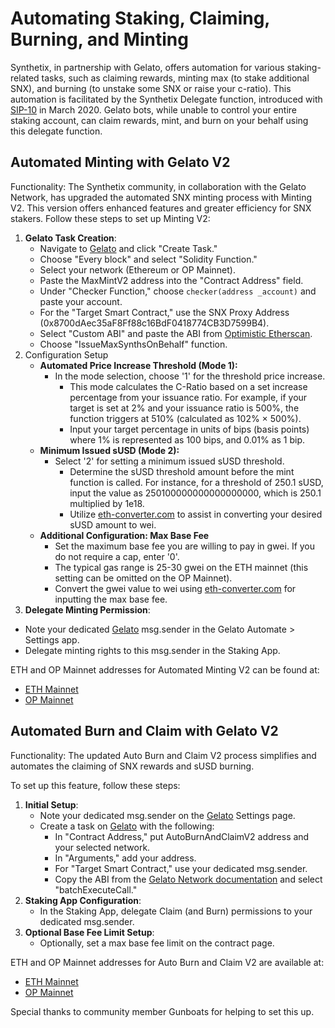# Automating Staking, Claiming, Burning, and Minting

Synthetix, in partnership with Gelato, offers automation for various staking-related tasks, such as claiming rewards, minting max (to stake additional SNX), and burning (to unstake some SNX or raise your c-ratio). This automation is facilitated by the Synthetix Delegate function, introduced with [SIP-10](https://sips.synthetix.io/sips/sip-10/) in March 2020. Gelato bots, while unable to control your entire staking account, can claim rewards, mint, and burn on your behalf using this delegate function.

## **Automated Minting with Gelato V2**

Functionality: The Synthetix community, in collaboration with the Gelato Network, has upgraded the automated SNX minting process with Minting V2. This version offers enhanced features and greater efficiency for SNX stakers. Follow these steps to set up Minting V2:

1. **Gelato Task Creation**:
   * Navigate to [Gelato](https://app.gelato.network/) and click "Create Task."
   * Choose "Every block" and select "Solidity Function."
   * Select your network (Ethereum or OP Mainnet).
   * Paste the MaxMintV2 address into the "Contract Address" field.
   * Under "Checker Function," choose `checker(address _account)` and paste your account.
   * For the "Target Smart Contract," use the SNX Proxy Address (0x8700dAec35aF8Ff88c16BdF0418774CB3D7599B4).
   * Select "Custom ABI" and paste the ABI from [Optimistic Etherscan](https://optimistic.etherscan.io/address/0xfF5c26abD36078C768C40847672202eC343AC5ad#code).
   * Choose "IssueMaxSynthsOnBehalf" function.
2. Configuration Setup
   * **Automated Price Increase Threshold (Mode 1):**
     * In the mode selection, choose '1' for the threshold price increase.
       * This mode calculates the C-Ratio based on a set increase percentage from your issuance ratio. For example, if your target is set at 2% and your issuance ratio is 500%, the function triggers at 510% (calculated as 102% × 500%).
       * Input your target percentage in units of bips (basis points) where 1% is represented as 100 bips, and 0.01% as 1 bip.
   * **Minimum Issued sUSD (Mode 2):**
     * Select '2' for setting a minimum issued sUSD threshold.
       * Determine the sUSD threshold amount before the mint function is called. For instance, for a threshold of 250.1 sUSD, input the value as 250100000000000000000, which is 250.1 multiplied by 1e18.
       * Utilize [eth-converter.com](https://www.eth-converter.com/) to assist in converting your desired sUSD amount to wei.
   * **Additional Configuration: Max Base Fee**
     * Set the maximum base fee you are willing to pay in gwei. If you do not require a cap, enter '0'.
     * The typical gas range is 25-30 gwei on the ETH mainnet (this setting can be omitted on the OP Mainnet).
     * Convert the gwei value to wei using [eth-converter.com](https://www.eth-converter.com/) for inputting the max base fee.
3. **Delegate Minting Permission**:

* Note your dedicated [Gelato](https://app.gelato.network/) msg.sender in the Gelato Automate > Settings app.
* Delegate minting rights to this msg.sender in the Staking App.

ETH and OP Mainnet addresses for Automated Minting V2 can be found at:

* [ETH Mainnet](https://usecannon.com/packages/synthetix-automate/2.0.1/1-main)
* [OP Mainnet](https://usecannon.com/packages/synthetix-automate/2.0.1/10-main)

## **Automated Burn and Claim with Gelato V2**

Functionality: The updated Auto Burn and Claim V2 process simplifies and automates the claiming of SNX rewards and sUSD burning.&#x20;

To set up this feature, follow these steps:

1. **Initial Setup**:
   * Note your dedicated msg.sender on the [Gelato](https://app.gelato.network/) Settings page.
   * Create a task on [Gelato](https://app.gelato.network/) with the following:
     * In "Contract Address," put AutoBurnAndClaimV2 address and your selected network.
     * In "Arguments," add your address.
     * For "Target Smart Contract," use your dedicated msg.sender.
     * Copy the ABI from the [Gelato Network documentation](https://docs.gelato.network/developer-services/automate-legacy/guides/multi-contract-execution) and select "batchExecuteCall."
2. **Staking App Configuration**:
   * In the Staking App, delegate Claim (and Burn) permissions to your dedicated msg.sender.
3. **Optional Base Fee Limit Setup**:
   * Optionally, set a max base fee limit on the contract page.

ETH and OP Mainnet addresses for Auto Burn and Claim V2 are available at:

* [ETH Mainnet](https://usecannon.com/packages/synthetix-automate/2.0.1/1-main)
* [OP Mainnet](https://usecannon.com/packages/synthetix-automate/2.0.1/10-main)

Special thanks to community member Gunboats for helping to set this up.
